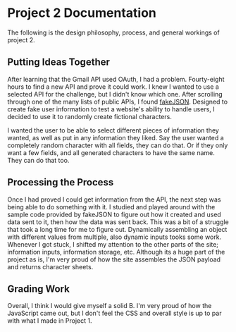 # Project 2 Documentation

The following is the design philosophy, process, and general workings of project 2.

## Putting Ideas Together

After learning that the Gmail API used OAuth, I had a problem. Fourty-eight hours to find a new API and prove it
could work. I knew I wanted to use a selected API for the challenge, but I didn't know which one. After scrolling through 
one of the many lists of public APIs, I found [fakeJSON](https://fakejson.com/). Designed to create fake user information to 
test a website's ability to handle users, I decided to use it to randomly create fictional characters.

I wanted the user to be able to select different pieces of information they wanted, as well as put in any information they liked. 
Say the user wanted a completely random character with all fields, they can do that. Or if they only want a few fields, and all 
generated characters to have the same name. They can do that too.

## Processing the Process

Once I had proved I could get information from the API, the next step was being able to do something with it. I studied and played 
around with the sample code provided by fakeJSON to figure out how it created and used data sent to it, then how the data was sent back.
This was a bit of a struggle that took a long time for me to figure out. Dynamically assembling an object with different values from multiple,
also dynamic inputs tooks some work. Whenever I got stuck, I shifted my attention to the other parts of the site; information inputs, 
information storage, etc. Although its a huge part of the project as is, I'm very proud of how the site assembles the JSON payload and
returns character sheets.

## Grading Work

Overall, I think I would give myself a solid B. I'm very proud of how the JavaScript came out, but I don't feel the CSS and overall style
is up to par with what I made in Project 1.
